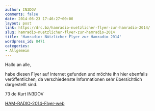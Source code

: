 ```yaml
---
author: IN3DOV
comments: false
date: 2014-06-23 17:46:27+00:00
layout: post
link: https://drc.bz/hamradio-nuetzlicher-flyer-zur-hamradio-2014/
slug: hamradio-nuetzlicher-flyer-zur-hamradio-2014
title: 'Hamradio: Nützlicher Flyer zur Hamradio 2014'
wordpress_id: 8471
categories:
- Allgemein
---
```


Hallo an alle,

habe diesen Flyer auf Internet gefunden und möchte ihn hier ebenfalls veröffentlichen, da verschiedenste Informationen sehr übersichtlich dargestellt sind.

73 de Kurt IN3DOV

[HAM-RADIO-2014-Flyer-web](https://drc.bz/wp-content/uploads/2014/06/HAM-RADIO-2014-Flyer-web.pdf)
